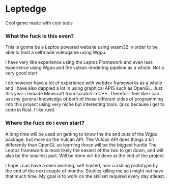 # Leptedge
 Cool game made with cool tools

### What the fuck is this even?

This is gonna be a Leptos powered website using wasm32 in order to be able to host a selfmade videogame using Wgpu. 

I have very litle experience using the Leptos Framework and even less experience using Wgpu and the vulkan rendering pipeline as a whole. Not a very good start

I do however have a lot of experience with webdev frameworks as a whole and i have also dappled a lot in using graphical APIS such as OpenGL. Just this year i remade Minecraft from scratch in C++. 
Therefor i feel like i can use my general knowledge of both of these different sides of programming into this project using very niche but interesting tools. (also because i get to code in Rust. I like rust)

### Where the fuck do i even start?

A long time will be used on getting to know the ins and outs of the Wgpu package, but more so the Vulcan API. The Vulcan API does things a bit differently than OpenGL so learning those will be the biggest hurdle
The Leptos framework is most likely the easiest of the two to get down, and will also be the smallest part. Will be done will be done at the end of the project

I hope i can have a semi working, self hosted, non crashing prototype by the end of the next couple of months. Studies killing me so i might not have that much time. My goal is to work on the skillset 
required every day atleast.
